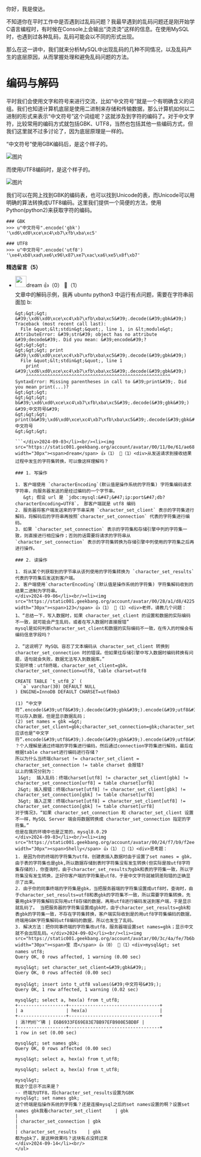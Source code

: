 你好，我是俊达。

不知道你在平时工作中是否遇到过乱码问题？我最早遇到的乱码问题还是刚开始学C语言编程时，有时候在Console上会输出“烫烫烫”这样的信息。在使用MySQL时，也遇到过各种乱码，乱码可能会以不同的形式出现。

那么在这一讲中，我们就来分析MySQL中出现乱码的几种不同情况，以及乱码产生的底层原因，从而掌握处理和避免乱码问题的方法。

# 编码与解码

平时我们会使用文字和符号来进行交流，比如“中文符号”就是一个有明确含义的词组。我们也知道计算机底层是使用二进制来存储和传输数据，那么计算机如何以二进制的形式来表示“中文符号”这个词组呢？这就涉及到字符的编码了。对于中文字符，比较常用的编码方式就包括GBK、UTF8，当然也包括其他一些编码方式，但我们这里就不过多讨论了，因为底层原理是一样的。

“中文符号”使用GBK编码后，是这个样子的。

![图片](https://static001.geekbang.org/resource/image/83/d7/8351b0187c81578f6b7e02dfe83618d7.png?wh=694x92)

而使用UTF8编码时，是这个样子的。

![图片](https://static001.geekbang.org/resource/image/e9/31/e96d812d605a089e9738e056f5c2a231.png?wh=986x90)

我们可以在网上找到GBK的编码表，也可以找到Unicode的表，而Unicode可以用明确的算法转换成UTF8编码。这里我们提供一个简便的方法，使用Python(python2)来获取字符的编码。

```plain
### GBK
>>> u"中文符号".encode('gbk')
'\xd6\xd0\xce\xc4\xb7\xfb\xba\xc5'

### UTF8
>>> u"中文符号".encode('utf8')
'\xe4\xb8\xad\xe6\x96\x87\xe7\xac\xa6\xe5\x8f\xb7'
```
<div><strong>精选留言（5）</strong></div><ul>
<li><img src="https://static001.geekbang.org/account/avatar/00/11/0e/61/ae68f8eb.jpg" width="30px"><span>dream</span> 👍（0） 💬（1）<div>文章中的解码示例，我再 ubuntu python3 中运行有点问题，需要在字符串前面加 b:

```
&gt;&gt;&gt; &#39;\xd6\xd0\xce\xc4\xb7\xfb\xba\xc5&#39;.decode(&#39;gbk&#39;)
Traceback (most recent call last):
  File &quot;&lt;stdin&gt;&quot;, line 1, in &lt;module&gt;
AttributeError: &#39;str&#39; object has no attribute &#39;decode&#39;. Did you mean: &#39;encode&#39;?
&gt;&gt;&gt; 
&gt;&gt;&gt; print &#39;\xd6\xd0\xce\xc4\xb7\xfb\xba\xc5&#39;.decode(&#39;gbk&#39;)
  File &quot;&lt;stdin&gt;&quot;, line 1
    print &#39;\xd6\xd0\xce\xc4\xb7\xfb\xba\xc5&#39;.decode(&#39;gbk&#39;)
    ^^^^^^^^^^^^^^^^^^^^^^^^^^^^^^^^^^^^^^^^^^^^^^^^^^^^^^
SyntaxError: Missing parentheses in call to &#39;print&#39;. Did you mean print(...)?
&gt;&gt;&gt; 
&gt;&gt;&gt; b&#39;\xd6\xd0\xce\xc4\xb7\xfb\xba\xc5&#39;.decode(&#39;gbk&#39;)
&#39;中文符号&#39;
&gt;&gt;&gt; print(b&#39;\xd6\xd0\xce\xc4\xb7\xfb\xba\xc5&#39;.decode(&#39;gbk&#39;))
中文符号
&gt;&gt;&gt; 

```</div>2024-09-03</li><br/><li><img src="https://static001.geekbang.org/account/avatar/00/11/0e/61/ae68f8eb.jpg" width="30px"><span>dream</span> 👍（1） 💬（1）<div>从发送请求到接收结果过程中发生的字符集转换，可以像这样理解吗？

### 1. 写操作

1. 客户端使用 `characterEncoding`(默认值是操作系统的字符集) 字符集编码请求字符串，向服务器发送的是经过编码的一个字节串。
   &gt; 假设 url 是 `jdbc:mysql:&#47;&#47;ip:port&#47;db?characterEncoding=UTF8`， 那客户端就是 utf8 编码
2. 服务器将客户端发送来的字节串采用 `character_set_client` 表示的字符集进行解码，将解码后的字符串再按照`character_set_connection` 代表的字符集进行编码。
3. 如果 `character_set_connection` 表示的字符集和存储引擎中列的字符集一致，则直接进行相应操作；否则的话需要将请求的字符串从 `character_set_connection` 表示的字符集转换为存储引擎中列使用的字符集之后再进行操作。
   
### 2. 读操作

1. 将从某个列获取到的字节串从该列使用的字符集转换为 `character_set_results` 代表的字符集后发送到客户端。
2. 客户端使用`characterEncoding`(默认值是操作系统的字符集) 字符集解码收到的结果二进制为字符串。
</div>2024-09-06</li><br/><li><img src="https://static001.geekbang.org/account/avatar/00/28/a1/d8/42252c48.jpg" width="30px"><span>123</span> 👍（1） 💬（1）<div>老师，请教几个问题：
1、“总结一下，写入数据时，如果 character_set_client 的设置和数据的实际编码不一致，就可能会产生乱码，或者在写入数据时直接报错”
mysql是如何判断character_set_client和数据的实际编码不一致，在传入的时候会有编码信息字段吗？

2、“这说明了 MySQL 容忍了文本编码从 character_set_client 转换到 character_set_connection 时的错误。但如果往存储引擎中写入数据时编码转换有问题，语句就会失败，数据无法写入到数据库。”
实验环境：utf8终端，character_set_client=gbk，character_set_connection=utf8, table charset=utf8

CREATE TABLE `t_utf8_2` (
  `a` varchar(30) DEFAULT NULL
) ENGINE=InnoDB DEFAULT CHARSET=utf8mb3 

(1) “中文字符”.encode(&#39;utf8&#39;).decode(&#39;gbk&#39;).encode(&#39;utf8&#39;) 可以存入数据，但是显示数据乱码；
(2) set names = gbk =&gt; character_set_client=gbk;character_set_connection=gbk;character_set_results=gbk;
应该也是“中文字符”.encode(&#39;utf8&#39;).decode(&#39;gbk&#39;).encode(&#39;utf8&#39;) ？个人理解是通过终端的字符集进行编码，然后通过connection字符集进行解码，最后在根据table charset进行编码进行存储？
所以为什么当终端charset != character_set_client = character_set_connection != table charset 会报错?
以上的情况分别为：
 1&gt;  插入乱码：终端charset[utf8] != character_set_client[gbk] != character_set_connection[urf8] = table charset[urf8]
 2&gt; 插入报错：终端charset[utf8] != character_set_client[gbk] != character_set_connection[gbk] != table charset[urf8]
 3&gt; 插入正常：终端charset[utf8] = character_set_client[utf8] != character_set_connection[gbk] != table charset[urf8]
对于情况3，“如果 character_set_connection 和 character_set_client 设置不一样，MySQL Server 端会将数据转换成 character_set_connection 指定的字符集。”
但是在我的环境中也是正常的，mysql8.0.29
</div>2024-09-03</li><br/><li><img src="https://static001.geekbang.org/account/avatar/00/24/f7/b9/f2eec64e.jpg" width="30px"><span>Shelly</span> 👍（1） 💬（1）<div>思考题：
1. 是因为你的终端的字符集为utf8，创建表插入数据时由于设置了set names = gbk，由于表的字符集也是gbk,所以数据存储到表时字符集没有发生转换(但实际是按utf8字符集存储的)，你查询时，由于character_set_results为gbk和表的字符集一致，所以字符集没有发生转换，正好你客户端的字符集是utf8，于是中文字符就被阴差阳错的正确显示了出来。 
2. 由于你的同事终端的字符集是gbk，当把服务器端的字符集设置成utf8时，查询时，由于character_set_results=utf8和表gbk的字符集不一致，所以需要字符集转换，先要用gbk字符集解码实际用utf8存储的数据，再用utf8进行编码发送到客户端，于是显示就乱码了。 当把服务器的字符集设置成gbk时，由于character_set_results=gbk和表gbk的字符集一致，不存在字符集转换，客户端实际收到是的用utf8字符集编码的数据，终端用GBK字符集解码utf8编码的数据，所以也发生了乱码。
3. 解决方法：把你同事终端的字符集改utf8，服务器端设置set names=gbk；显示中文就不会出现乱码。</div>2024-09-02</li><br/><li><img src="https://static001.geekbang.org/account/avatar/00/3c/4a/fe/7b6bd101.jpg" width="30px"><span>笙 鸢</span> 👍（0） 💬（1）<div>mysql&gt; set names utf8;
Query OK, 0 rows affected, 1 warning (0.00 sec)

mysql&gt; set character_set_client=&#39;gbk&#39;;
Query OK, 0 rows affected (0.00 sec)

mysql&gt; insert into t_utf8 values(&#39;中文符号&#39;);
Query OK, 1 row affected, 1 warning (0.02 sec)

mysql&gt; select a, hex(a) from t_utf8;
+------------------+----------------------------------+
| a                | hex(a)                           |
+------------------+----------------------------------+
| 涓?枃绗﹀彿 | E6B6933FE69E83E7BB97EFB980E5BDBF |
+------------------+----------------------------------+
1 row in set (0.00 sec)

mysql&gt; set names gbk;
Query OK, 0 rows affected (0.00 sec)

mysql&gt; select a, hex(a) from t_utf8;

mysql&gt; select a, hex(a) from t_utf8;

mysql&gt;
我这个显示不出来是？
-- 终端为UTF8，将character_set_results设置为GBK
mysql&gt; set names gbk;
这个终端是指操作系统的字符集？还是连接mysql之后的set names设置的啊？设置set names gbk我看character_set_client     | gbk                                   |
| character_set_connection | gbk                                   |
| character_set_results    | gbk 
都为gbk了，是这种效果吗？这块有点没转过来                                 </div>2024-09-14</li><br/>
</ul>